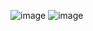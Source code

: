![image](https://github.com/user-attachments/assets/cf28f01d-937b-4cd3-99d2-52d8ce262a4d)
![image](https://github.com/user-attachments/assets/d77b499a-3924-4a3f-9300-0d63f40f3092)
